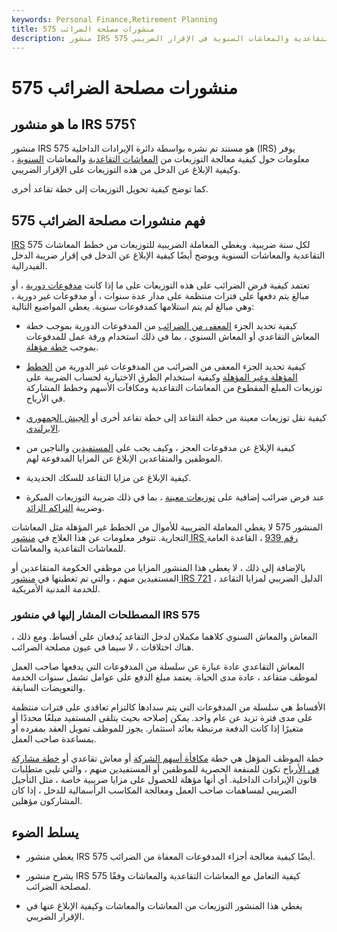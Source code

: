 ```yaml
---
keywords: Personal Finance,Retirement Planning
title: منشورات مصلحة الضرائب 575
description: منشور IRS 575 هو المستند الذي يوفر تفاصيل حول كيفية الإبلاغ عن الدخل من المعاشات التقاعدية والمعاشات السنوية في الإقرار الضريبي.
---
```


# منشورات مصلحة الضرائب 575
## ما هو منشور IRS 575؟

منشور IRS 575 هو مستند تم نشره بواسطة دائرة الإيرادات الداخلية (IRS) يوفر معلومات حول كيفية معالجة التوزيعات من [المعاشات التقاعدية](/pensionplan) والمعاشات [السنوية](/annuity) ، وكيفية الإبلاغ عن الدخل من هذه التوزيعات على الإقرار الضريبي.

كما توضح كيفية تحويل التوزيعات إلى خطة تقاعد أخرى.

## فهم منشورات مصلحة الضرائب 575

[IRS](/irs) 575 لكل سنة ضريبية. ويغطي المعاملة الضريبية للتوزيعات من خطط المعاشات التقاعدية والمعاشات السنوية ويوضح أيضًا كيفية الإبلاغ عن الدخل في إقرار ضريبة الدخل الفيدرالية.

تعتمد كيفية فرض الضرائب على هذه التوزيعات على ما إذا كانت [مدفوعات دورية](/periodic-payment-plan) ، أو مبالغ يتم دفعها على فترات منتظمة على مدار عدة سنوات ، أو مدفوعات غير دورية ، وهي مبالغ لم يتم استلامها كمدفوعات سنوية. يغطي المواضيع التالية:

- كيفية تحديد الجزء [المعفى من الضرائب](/tax-free) من المدفوعات الدورية بموجب خطة المعاش التقاعدي أو المعاش السنوي ، بما في ذلك استخدام ورقة عمل للمدفوعات بموجب [خطة مؤهلة](/qrp).

- كيفية تحديد الجزء المعفى من الضرائب من المدفوعات غير الدورية من [الخطط المؤهلة وغير المؤهلة](/non-qualified-plan) وكيفية استخدام الطرق الاختيارية لحساب الضريبة على توزيعات المبلغ المقطوع من المعاشات التقاعدية ومكافآت الأسهم وخطط المشاركة في الأرباح.

- كيفية نقل توزيعات معينة من خطة التقاعد إلى خطة تقاعد أخرى أو [الجيش الجمهوري الايرلندي](/ira).

- كيفية الإبلاغ عن مدفوعات العجز ، وكيف يجب على [المستفيدين](/beneficiary) والناجين من الموظفين والمتقاعدين الإبلاغ عن المزايا المدفوعة لهم.

- كيفية الإبلاغ عن مزايا التقاعد للسكك الحديدية.

- عند فرض ضرائب إضافية على [توزيعات معينة](/distribution) ، بما في ذلك ضريبة التوزيعات المبكرة وضريبة [التراكم الزائد](/excessaccumulationpenalty).

المنشور 575 لا يغطي المعاملة الضريبية للأموال من الخطط غير المؤهلة مثل المعاشات التجارية. تتوفر معلومات عن هذا العلاج في [منشور IRS رقم 939](/irs-pub-939) ، القاعدة العامة للمعاشات التقاعدية والمعاشات.

بالإضافة إلى ذلك ، لا يغطي هذا المنشور المزايا من موظفي الحكومة المتقاعدين أو المستفيدين منهم ، والتي تم تغطيتها في [منشور IRS 721](/irs-pub-721) ، الدليل الضريبي لمزايا التقاعد للخدمة المدنية الأمريكية.

### المصطلحات المشار إليها في منشور IRS 575

المعاش والمعاش السنوي كلاهما مكملان لدخل التقاعد يُدفعان على أقساط. ومع ذلك ، هناك اختلافات ، لا سيما في عيون مصلحة الضرائب.

المعاش التقاعدي عادة عبارة عن سلسلة من المدفوعات التي يدفعها صاحب العمل لموظف متقاعد ، عادة مدى الحياة. يعتمد مبلغ الدفع على عوامل تشمل سنوات الخدمة والتعويضات السابقة.

الأقساط هي سلسلة من المدفوعات التي يتم سدادها كالتزام تعاقدي على فترات منتظمة على مدى فترة تزيد عن عام واحد. يمكن إصلاحه بحيث يتلقى المستفيد مبلغًا محددًا أو متغيرًا إذا كانت الدفعة مرتبطة بعائد استثمار. يجوز للموظف تمويل العقد بمفرده أو بمساعدة صاحب العمل.

خطة الموظف المؤهل هي خطة [مكافأة أسهم الشركة](/stockcompensation) أو معاش تقاعدي أو [خطة مشاركة في الأرباح](/profitsharingplan) تكون للمنفعة الحصرية للموظفين أو المستفيدين منهم ، والتي تلبي متطلبات قانون الإيرادات الداخلية. أي أنها مؤهلة للحصول على مزايا ضريبية خاصة ، مثل التأجيل الضريبي لمساهمات صاحب العمل ومعالجة المكاسب الرأسمالية للدخل ، إذا كان المشاركون مؤهلين.

## يسلط الضوء

- يغطي منشور IRS 575 أيضًا كيفية معالجة أجزاء المدفوعات المعفاة من الضرائب.

- يشرح منشور IRS 575 كيفية التعامل مع المعاشات التقاعدية والمعاشات وفقًا لمصلحة الضرائب.

- يغطي هذا المنشور التوزيعات من المعاشات والمعاشات وكيفية الإبلاغ عنها في الإقرار الضريبي.

